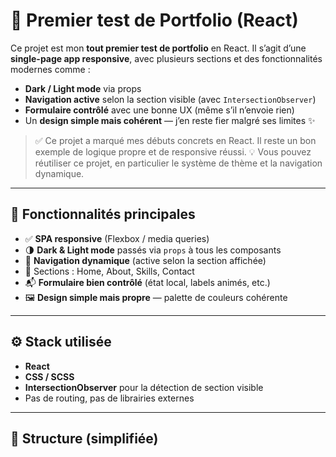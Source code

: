 # 🧪 Premier test de Portfolio (React)

Ce projet est mon **tout premier test de portfolio** en React. Il s’agit d’une **single-page app responsive**, avec plusieurs sections et des fonctionnalités modernes comme :

- **Dark / Light mode** via props
- **Navigation active** selon la section visible (avec `IntersectionObserver`)
- **Formulaire contrôlé** avec une bonne UX (même s’il n’envoie rien)
- Un **design simple mais cohérent** — j’en reste fier malgré ses limites ✨

> ✅ Ce projet a marqué mes débuts concrets en React. Il reste un bon exemple de logique propre et de responsive réussi.
> 💡 Vous pouvez réutiliser ce projet, en particulier le système de thème et la navigation dynamique.

---

## 🎯 Fonctionnalités principales

- ✅ **SPA responsive** (Flexbox / media queries)
- 🌗 **Dark & Light mode** passés via `props` à tous les composants
- 🧭 **Navigation dynamique** (active selon la section affichée)
- 📄 Sections : Home, About, Skills, Contact
- 📬 **Formulaire bien contrôlé** (état local, labels animés, etc.)
- 🖼️ **Design simple mais propre** — palette de couleurs cohérente

---

## ⚙️ Stack utilisée

- **React**
- **CSS / SCSS**
- **IntersectionObserver** pour la détection de section visible
- Pas de routing, pas de librairies externes

---

## 📁 Structure (simplifiée)
